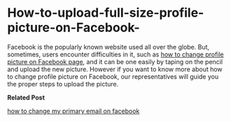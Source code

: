 # How-to-upload-full-size-profile-picture-on-Facebook-


Facebook is the popularly known website used all over the globe. But, sometimes, users encounter difficulties in it, such as <a href="https://contactemail.us/how-to-change-profile-picture-on-facebook/">how to change profile picture on Facebook page</a>, and it can be one easily by taping on the pencil and upload the new picture. However if you want to know more about how to change profile picture on Facebook, our representatives will guide you the proper steps to upload the  picture. 

<b>Related Post</b>

<a href="https://contactemail.us/change-your-primary-email-on-facebook/ ">how to change my primary email on facebook</a>

